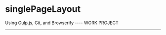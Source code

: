 # singlePageLayout
Using Gulp.js, Git, and Browserify ---- WORK PROJECT

-------------------------




